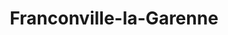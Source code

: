 ---
title: Franconville-la-Garenne
url: /franconville-la-garenne/
latitude: 48.984
longitude: 2.228
---